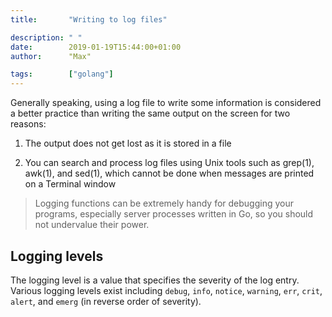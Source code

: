 ```yaml
---
title:       "Writing to log files"

description: " "
date:        2019-01-19T15:44:00+01:00
author:      "Max"

tags:        ["golang"]
---
```


Generally speaking, using a log file to write some information is considered a better practice than writing the same output on the screen for two reasons:

1. The output does not get lost as it is stored in a file

2. You can search and process log files using Unix tools such as grep(1), awk(1), and sed(1), which cannot be done when messages are printed on a Terminal window

> Logging functions can be extremely handy for debugging your programs, especially server processes written in Go, so you should not undervalue their power.

## Logging levels

The logging level is a value that specifies the severity of the log entry. Various logging levels exist including `debug`, `info`, `notice`, `warning`, `err`, `crit`, `alert`, and `emerg` (in reverse order of severity).
